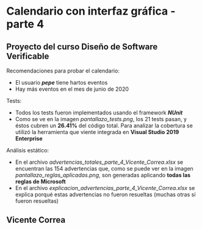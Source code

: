 # Calendario con interfaz gráfica - parte 4
## Proyecto del curso Diseño de Software Verificable

Recomendaciones para probar el calendario:
* El usuario ***pepe*** tiene hartos eventos
* Hay más eventos en el mes de junio de 2020

Tests:
* Todos los tests fueron implementados usando el framework ***NUnit***
* Como se ve en la imagen *pantallazo_tests.png*, los 21 tests pasan, y éstos cubren un **26.41%** del código total. Para analizar la cobertura se utilizó la herramienta que viente integrada en **Visual Studio 2019 Enterprise**

Análisis estático:
* En el archivo *advertencias_totales_parte_4_Vicente_Correa.xlsx* se encuentran las 154 advertencias que, como se puede ver en la imagen *pantallazo_reglas_aplicadas.png*, son generadas aplicando **todas las reglas de Microsoft**
* En el archivo *explicacion_advertencias_parte_4_Vicente_Correa.xlsx* se explica porqué estas advertencias no fueron resueltas (muchas otras sí fueron resueltas)

## Vicente Correa